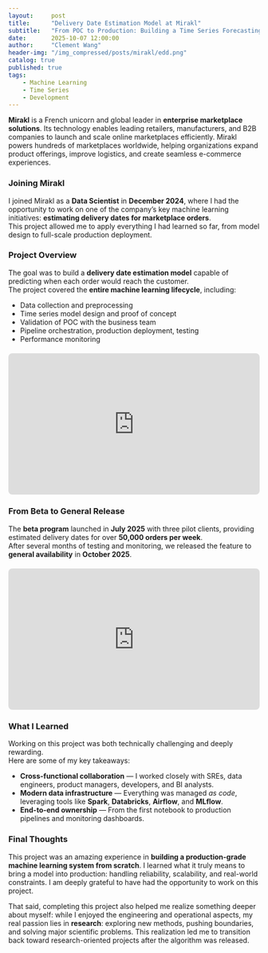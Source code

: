 ```yaml
---
layout:     post
title:      "Delivery Date Estimation Model at Mirakl"
subtitle:   "From POC to Production: Building a Time Series Forecasting Solution"
date:       2025-10-07 12:00:00
author:     "Clement Wang"
header-img: "/img_compressed/posts/mirakl/edd.png"
catalog: true
published: true
tags:
    - Machine Learning
    - Time Series
    - Development
---
```



**Mirakl** is a French unicorn and global leader in **enterprise marketplace solutions**. Its technology enables leading retailers, manufacturers, and B2B companies to launch and scale online marketplaces efficiently. Mirakl powers hundreds of marketplaces worldwide, helping organizations expand product offerings, improve logistics, and create seamless e-commerce experiences.


### Joining Mirakl

I joined Mirakl as a **Data Scientist** in **December 2024**, where I had the opportunity to work on one of the company’s key machine learning initiatives: **estimating delivery dates for marketplace orders**.  
This project allowed me to apply everything I had learned so far, from model design to full-scale production deployment.


### Project Overview

The goal was to build a **delivery date estimation model** capable of predicting when each order would reach the customer.  
The project covered the **entire machine learning lifecycle**, including:

- Data collection and preprocessing
- Time series model design and proof of concept
- Validation of POC with the business team
- Pipeline orchestration, production deployment, testing
- Performance monitoring


<div class="responsive-iframe-container">
  <iframe src="https://player.vimeo.com/video/1090794835" frameborder="0" allow="autoplay; fullscreen; picture-in-picture" allowfullscreen></iframe>
</div>

<style>
.responsive-iframe-container {
  position: relative;
  width: 100%;
  height: 0;
  padding-bottom: 56.25%; /* 16:9 aspect ratio (360/640 * 100) */
  margin: 20px 0;
}

.responsive-iframe-container iframe {
  position: absolute;
  top: 0;
  left: 0;
  width: 100%;
  height: 100%;
  border: none;
  border-radius: 8px;
}

/* Mobile adjustments */
@media (max-width: 768px) {
  .responsive-iframe-container {
    padding-bottom: 60%; /* Slightly taller on mobile for better viewing */
  }
}
</style>


### From Beta to General Release

The **beta program** launched in **July 2025** with three pilot clients, providing estimated delivery dates for over **50,000 orders per week**.  
After several months of testing and monitoring, we released the feature to **general availability** in **October 2025**.

<div class="responsive-iframe-container">
  <iframe src="https://drive.google.com/file/d/1hc2On6gV9T0k-FsP3IJlNvSUWuybGPiL/preview" allow="autoplay; fullscreen; picture-in-picture" allowfullscreen></iframe>
</div>

<style>
.responsive-iframe-container {
  position: relative;
  width: 100%;
  height: 0;
  padding-bottom: 56.25%; /* 16:9 aspect ratio (480/640 * 100) */
  margin: 20px 0;
}

.responsive-iframe-container iframe {
  position: absolute;
  top: 0;
  left: 0;
  width: 100%;
  height: 100%;
  border: none;
  border-radius: 8px;
}

/* Mobile adjustments */
@media (max-width: 768px) {
  .responsive-iframe-container {
    padding-bottom: 60%; /* Slightly taller on mobile for better viewing */
  }
}
</style>





### What I Learned

Working on this project was both technically challenging and deeply rewarding.  
Here are some of my key takeaways:

- **Cross-functional collaboration** — I worked closely with SREs, data engineers, product managers, developers, and BI analysts.  
- **Modern data infrastructure** — Everything was managed *as code*, leveraging tools like **Spark**, **Databricks**, **Airflow**, and **MLflow**.  
- **End-to-end ownership** — From the first notebook to production pipelines and monitoring dashboards.


### Final Thoughts

This project was an amazing experience in **building a production-grade machine learning system from scratch**. I learned what it truly means to bring a model into production: handling reliability, scalability, and real-world constraints. I am deeply grateful to have had the opportunity to work on this project.

That said, completing this project also helped me realize something deeper about myself: while I enjoyed the engineering and operational aspects, my real passion lies in **research**: exploring new methods, pushing boundaries, and solving major scientific problems.
This realization led me to transition back toward research-oriented projects after the algorithm was released.

